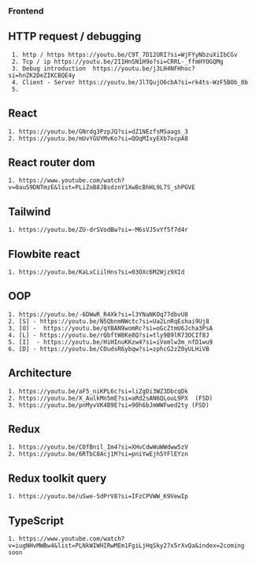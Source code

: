 ### Frontend


  ## HTTP request / debugging 
	 1. http / https https://youtu.be/C9T_7D12URI?si=WjFYyNbzuXiIbCGv
	 2. Tcp / ip https://youtu.be/2I1HnSN1H9o?si=CRRL-_ffmHYOGQMg
	 3. Debug introduction  https://youtu.be/j3LH4NFHhoc?si=hnZK2DeZIKCBQE4y
	 4. Client - Server https://youtu.be/JlTQujO6cbA?si=rk4ts-WzF5BOb_0b
  	 5. 
## React
    1. https://youtu.be/GNrdg3PzpJQ?si=dZ1NEzfsMSaags_3
    2. https://youtu.be/mUvYGUYMvKo?si=QOqMIxyEXb7ocpA8
## React router dom
    1. https://www.youtube.com/watch?v=0auS9DNTmzE&list=PLiZoB8JBsdznY1XwBcBhHL9L7S_shPGVE
## Tailwind
    1. https://youtu.be/ZU-drSVodBw?si=-M6sVJ5vYf5f7d4r
## Flowbite react
    1. https://youtu.be/KaLxCiilHns?si=03OXc6M2Wjz9XId
## OOP
    1. https://youtu.be/-6DWwR_R4Xk?si=l3YNaNKOq77dbvU8
    2. [S] - https://youtu.be/N5QbnmNWctc?si=Ua2LnRqEshai9Uj8
    3. [O] -  https://youtu.be/qYBAN9womRc?si=oGcZtmU6Jcha3PsA
    4. [L] - https://youtu.be/rQbftW8Ke8Q?si=tly9B9lR73OCIf8J
    5. [I]  - https://youtu.be/HiHInuKKzw4?si=iVomlw3m_nfD1wu9
    6. [D] - https://youtu.be/COudsR6ybqw?si=zphcG2zZ0yULHiVB
## Architecture
    1. https://youtu.be/aF5_niKPL6c?si=liZgDi3WZ3DbcqDk
    2. https://youtu.be/X_AulkMn5mE?si=aRd2sAN6QLouL9PX  (FSD)
    3. https://youtu.be/pnMyvVK4B9E?si=90h6bJmWWFwed2ty (FSD)
## Redux
    1. https://youtu.be/C0fBnil_Im4?si=XHvCdwWuWWdww5zV
    2. https://youtu.be/6RTbC8Acj1M?si=pniYwEjh5YFlEYzn
## Redux toolkit query
    1. https://youtu.be/uSwe-5dPrV8?si=IFzCPVWW_K9VewIp
## TypeScript
    1. https://www.youtube.com/watch?v=iugNHvMWBw4&list=PLNkWIWHIRwMEm1FgiLjHqSky27x5rXvQa&index=2coming soon
